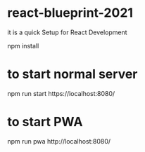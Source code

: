 # react-blueprint-2021
it is a quick Setup for React Development

npm install
# to start normal server
npm run start
https://localhost:8080/

# to start PWA 
npm run pwa
http://localhost:8080/
